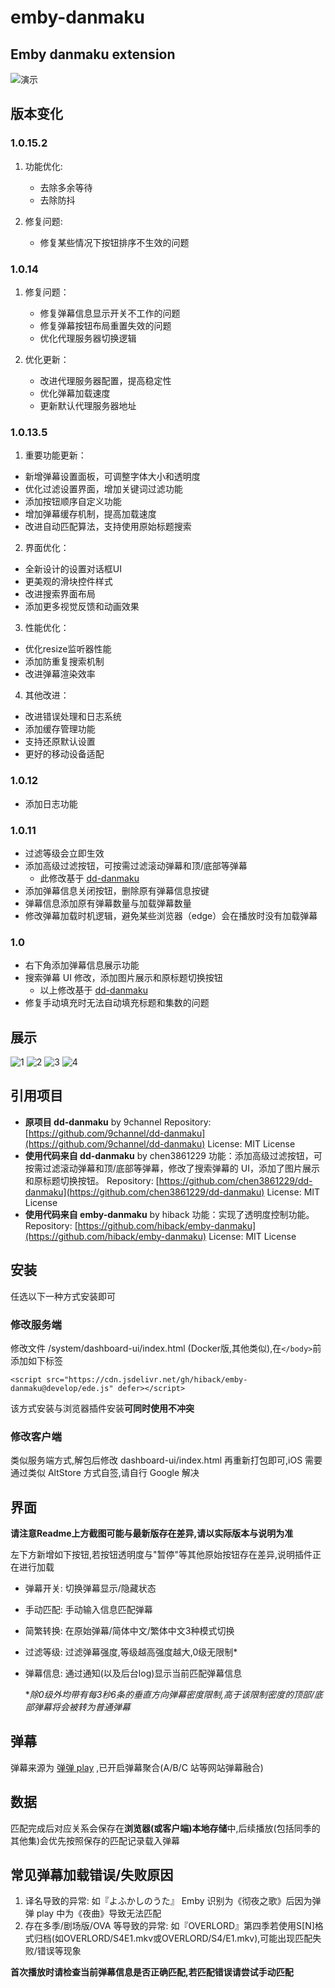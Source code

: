 # emby-danmaku

## Emby danmaku extension

![演示](https://raw.githubusercontent.com/kutongling/emby-danmaku/master/演示.jpg)

## 版本变化

### 1.0.15.2

1. 功能优化:

   * 去除多余等待
   * 去除防抖
2. 修复问题:

   * 修复某些情况下按钮排序不生效的问题

### 1.0.14

1. 修复问题：

   * 修复弹幕信息显示开关不工作的问题
   * 修复弹幕按钮布局重置失效的问题
   * 优化代理服务器切换逻辑
2. 优化更新：

   * 改进代理服务器配置，提高稳定性
   * 优化弹幕加载速度
   * 更新默认代理服务器地址

### 1.0.13.5

1. 重要功能更新：

* 新增弹幕设置面板，可调整字体大小和透明度
* 优化过滤设置界面，增加关键词过滤功能
* 添加按钮顺序自定义功能
* 增加弹幕缓存机制，提高加载速度
* 改进自动匹配算法，支持使用原始标题搜索

2. 界面优化：

* 全新设计的设置对话框UI
* 更美观的滑块控件样式
* 改进搜索界面布局
* 添加更多视觉反馈和动画效果

3. 性能优化：

* 优化resize监听器性能
* 添加防重复搜索机制
* 改进弹幕渲染效率

4. 其他改进：

* 改进错误处理和日志系统
* 添加缓存管理功能
* 支持还原默认设置
* 更好的移动设备适配

### 1.0.12

- 添加日志功能

### 1.0.11

- 过滤等级会立即生效
- 添加高级过滤按钮，可按需过滤滚动弹幕和顶/底部等弹幕
  - 此修改基于 [dd-danmaku](https://github.com/chen3861229/dd-danmaku)
- 添加弹幕信息关闭按钮，删除原有弹幕信息按键
- 弹幕信息添加原有弹幕数量与加载弹幕数量
- 修改弹幕加载时机逻辑，避免某些浏览器（edge）会在播放时没有加载弹幕

### 1.0

- 右下角添加弹幕信息展示功能
- 搜索弹幕 UI 修改，添加图片展示和原标题切换按钮
  - 以上修改基于 [dd-danmaku](https://github.com/chen3861229/dd-danmaku)
- 修复手动填充时无法自动填充标题和集数的问题

## 展示

![1](https://raw.githubusercontent.com/kutongling/emby-danmaku/master/图片/PixPin_2025-01-27_01-19-09.png)
![2](https://raw.githubusercontent.com/kutongling/emby-danmaku/master/图片/PixPin_2025-01-27_01-19-21.png)
![3](https://raw.githubusercontent.com/kutongling/emby-danmaku/master/图片/PixPin_2025-01-27_01-19-32.png)
![4](https://raw.githubusercontent.com/kutongling/emby-danmaku/master/图片/PixPin_2025-01-27_01-19-40.png)

## 引用项目

- **原项目 dd-danmaku** by 9channel
  Repository: [https://github.com/9channel/dd-danmaku](https://github.com/9channel/dd-danmaku)
  License: MIT License
- **使用代码来自 dd-danmaku** by chen3861229
  功能：添加高级过滤按钮，可按需过滤滚动弹幕和顶/底部等弹幕，修改了搜索弹幕的 UI，添加了图片展示和原标题切换按钮。
  Repository: [https://github.com/chen3861229/dd-danmaku](https://github.com/chen3861229/dd-danmaku)
  License: MIT License
- **使用代码来自 emby-danmaku** by hiback
  功能：实现了透明度控制功能。
  Repository: [https://github.com/hiback/emby-danmaku](https://github.com/hiback/emby-danmaku)
  License: MIT License

## 安装

任选以下一种方式安装即可

### 修改服务端

修改文件 /system/dashboard-ui/index.html (Docker版,其他类似),在`</body>`前添加如下标签

```
<script src="https://cdn.jsdelivr.net/gh/hiback/emby-danmaku@develop/ede.js" defer></script>
```

该方式安装与浏览器插件安装**可同时使用不冲突**

### 修改客户端

类似服务端方式,解包后修改 dashboard-ui/index.html 再重新打包即可,iOS 需要通过类似 AltStore 方式自签,请自行 Google 解决

## 界面

**请注意Readme上方截图可能与最新版存在差异,请以实际版本与说明为准**

左下方新增如下按钮,若按钮透明度与"暂停"等其他原始按钮存在差异,说明插件正在进行加载

- 弹幕开关: 切换弹幕显示/隐藏状态
- 手动匹配: 手动输入信息匹配弹幕
- 简繁转换: 在原始弹幕/简体中文/繁体中文3种模式切换
- 过滤等级: 过滤弹幕强度,等级越高强度越大,0级无限制*
- 弹幕信息: 通过通知(以及后台log)显示当前匹配弹幕信息

  **除0级外均带有每3秒6条的垂直方向弹幕密度限制,高于该限制密度的顶部/底部弹幕将会被转为普通弹幕*

## 弹幕

弹幕来源为 [弹弹 play](https://www.dandanplay.com/) ,已开启弹幕聚合(A/B/C 站等网站弹幕融合)

## 数据

匹配完成后对应关系会保存在**浏览器(或客户端)本地存储**中,后续播放(包括同季的其他集)会优先按照保存的匹配记录载入弹幕

## 常见弹幕加载错误/失败原因

1. 译名导致的异常: 如『よふかしのうた』 Emby 识别为《彻夜之歌》后因为弹弹 play 中为《夜曲》导致无法匹配
2. 存在多季/剧场版/OVA 等导致的异常: 如『OVERLORD』第四季若使用S[N]格式归档(如OVERLORD/S4E1.mkv或OVERLORD/S4/E1.mkv),可能出现匹配失败/错误等现象

**首次播放时请检查当前弹幕信息是否正确匹配,若匹配错误请尝试手动匹配**
